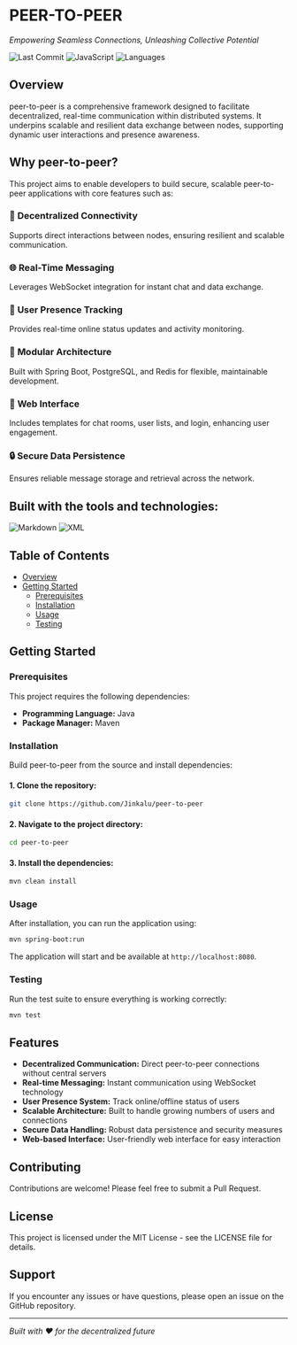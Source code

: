 # PEER-TO-PEER

*Empowering Seamless Connections, Unleashing Collective Potential*

![Last Commit](https://img.shields.io/badge/last%20commit-july-blue)
![JavaScript](https://img.shields.io/badge/javascript-46.5%25-yellow)
![Languages](https://img.shields.io/badge/languages-4-green)

## Overview

peer-to-peer is a comprehensive framework designed to facilitate decentralized, real-time communication within distributed systems. It underpins scalable and resilient data exchange between nodes, supporting dynamic user interactions and presence awareness.

## Why peer-to-peer?

This project aims to enable developers to build secure, scalable peer-to-peer applications with core features such as:

### 🧩 **Decentralized Connectivity**
Supports direct interactions between nodes, ensuring resilient and scalable communication.

### 🌐 **Real-Time Messaging**
Leverages WebSocket integration for instant chat and data exchange.

### 👤 **User Presence Tracking**
Provides real-time online status updates and activity monitoring.

### 🔧 **Modular Architecture**
Built with Spring Boot, PostgreSQL, and Redis for flexible, maintainable development.

### 🎯 **Web Interface**
Includes templates for chat rooms, user lists, and login, enhancing user engagement.

### 🔒 **Secure Data Persistence**
Ensures reliable message storage and retrieval across the network.

## Built with the tools and technologies:

![Markdown](https://img.shields.io/badge/Markdown-000000?style=flat&logo=markdown&logoColor=white)
![XML](https://img.shields.io/badge/XML-FF6600?style=flat&logo=xml&logoColor=white)

## Table of Contents

- [Overview](#overview)
- [Getting Started](#getting-started)
    - [Prerequisites](#prerequisites)
    - [Installation](#installation)
    - [Usage](#usage)
    - [Testing](#testing)

## Getting Started

### Prerequisites

This project requires the following dependencies:

- **Programming Language:** Java
- **Package Manager:** Maven

### Installation

Build peer-to-peer from the source and install dependencies:

#### 1. Clone the repository:

```bash
git clone https://github.com/Jinkalu/peer-to-peer
```

#### 2. Navigate to the project directory:

```bash
cd peer-to-peer
```

#### 3. Install the dependencies:

```bash
mvn clean install
```

### Usage

After installation, you can run the application using:

```bash
mvn spring-boot:run
```

The application will start and be available at `http://localhost:8080`.

### Testing

Run the test suite to ensure everything is working correctly:

```bash
mvn test
```

## Features

- **Decentralized Communication:** Direct peer-to-peer connections without central servers
- **Real-time Messaging:** Instant communication using WebSocket technology
- **User Presence System:** Track online/offline status of users
- **Scalable Architecture:** Built to handle growing numbers of users and connections
- **Secure Data Handling:** Robust data persistence and security measures
- **Web-based Interface:** User-friendly web interface for easy interaction

## Contributing

Contributions are welcome! Please feel free to submit a Pull Request.

## License

This project is licensed under the MIT License - see the LICENSE file for details.

## Support

If you encounter any issues or have questions, please open an issue on the GitHub repository.

---

*Built with ❤️ for the decentralized future*